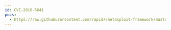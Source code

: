 ```yaml
---
id: CVE-2016-5641
pocs:
  - https://raw.githubusercontent.com/rapid7/metasploit-framework/master/modules/exploits/multi/fileformat/swagger_param_inject.rb
---
```

